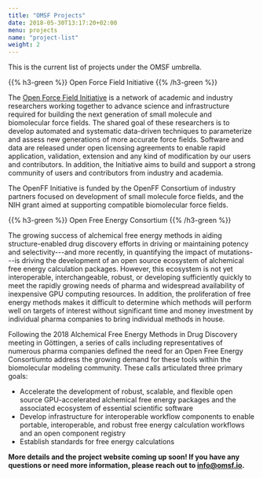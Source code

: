```yaml
---
title: "OMSF Projects"
date: 2018-05-30T13:17:20+02:00
menu: projects
name: "project-list"
weight: 2
---
```


This is the current list of projects under the OMSF umbrella.


{{% h3-green %}}
Open Force Field Initiative
{{% /h3-green %}}


The [Open Force Field Initiative](https://openforcefield.org/) is a network of academic and industry researchers working together to advance science and infrastructure required for building the next generation of small molecule and biomolecular force fields. The shared goal of these researchers is to develop automated and systematic data-driven techniques to parameterize and assess new generations of more accurate force fields. Software and data are released under open licensing agreements to enable rapid application, validation, extension and any kind of modification by our users and contributors. In addition, the Initiative aims to build and support a strong community of users and contributors from industry and academia.

The OpenFF Initiative is funded by the OpenFF Consortium of industry partners focused on development of small molecule force fields, and the NIH grant aimed at supporting compatible biomolecular force fields.

{{% h3-green %}}
Open Free Energy Consortium
{{% /h3-green %}}

The growing success of alchemical free energy methods in aiding structure-enabled drug discovery efforts in driving or maintaining potency and selectivity---and more recently, in quantifying the impact of mutations---is driving the development of an open source ecosystem of alchemical free energy calculation packages. However, this ecosystem is not yet interoperable, interchangeable, robust, or developing sufficiently quickly to meet the rapidly growing needs of pharma and widespread availability of inexpensive GPU computing resources. In addition, the proliferation of free energy methods makes it difficult to determine which methods will perform well on targets of interest without significant time and money investment by individual pharma companies to bring individual methods in house.

Following the 2018 Alchemical Free Energy Methods in Drug Discovery meeting in Göttingen, a series of calls including representatives of numerous pharma companies defined the need for an Open Free Energy Consortiumto address the growing demand for these tools within the biomolecular modeling community. These calls articulated three primary goals:

- Accelerate the development of robust, scalable, and flexible open source GPU-accelerated alchemical free energy packages and the associated ecosystem of essential scientific software
- Develop infrastructure for interoperable workflow components to enable portable, interoperable, and robust free energy calculation workflows and an open component registry
- Establish standards for free energy calculations

**More details and the project website coming up soon! If you have any questions or need more information, please reach out to [info@omsf.io](mailto:info@omsf.io).**
